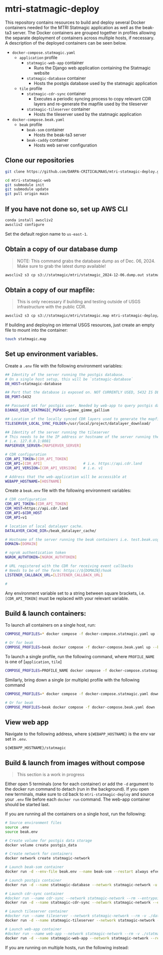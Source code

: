 # mtri-statmagic-deploy
This repository contains resources to build and deploy several Docker containers needed for the MTRI Statmagic application
as well as the beak-ta3 server. The Docker containers are grouped together in profiles allowing the separate deployment
of containers across multiple hosts, if necessary. A description of the deployed containers can be seen below.
- `docker-compose.statmagic.yaml`
  - `application` profile
    - `statmagic-web-app` container
      - Runs the Django web application containing the Statmagic website
    - `statmagic-database` container
      - Hosts the postgis database used by the statmagic application
  - `tile` profile
    - `statmagic-cdr-sync` container
      - Executes a periodic syncing process to copy relevant CDR layers and re-generate the mapfile used by the tileserver
    - `statmagic-tileserver` container
      - Hosts the tileserver used by the statmagic application
- `docker-compose.beak.yaml`
  - `beak` profile
    - `beak-som` container
      - Hosts the beak-ta3 server
    - `beak-caddy` container
      - Hosts web server configuration


## Clone our repositories
```bash
git clone https://github.com/DARPA-CRITICALMAAS/mtri-statmagic-deploy.git
```

```bash
cd mtri-statmagic-web
git submodule init
git submodule update
git pull origin main
```

## If you have not done so, set up AWS CLI
```bash
conda install awscliv2
awscliv2 configure
```

Set the default region name to `us-east-1`. 
## Obtain a copy of our database dump
> NOTE: This command grabs the database dump as of Dec. 06, 2024. Make sure to grab the latest dump available!
```bash
awscliv2 s3 cp s3://statmagic/mtri/statmagic_2024-12-06.dump.out statmagic_dump.dump.out
```

## Obtain a copy of our mapfile:
> This is only necessary if building and testing outside of USGS infrastructure with the public CDR.
```bash
awscliv2 s3 cp s3://statmagic/mtri/statmagic.map mtri-statmagic-deploy/statmagic.map
```
If building and deploying on internal USGS resources, just create an empty file to mount into the container:
```bash
touch statmagic.map
```

## Set up environment variables.
Create a `.env` file with the following environment variables:
```bash
## Identity of the server running the postgis database.
# On a single host setup, this will be `statmagic-database`
DB_HOST=statmagic-database

## Port that the database is exposed on. NOT CURRENTLY USED, 5432 IS DEFAULT
DB_PORT=5432

## Password set for postgis user. Needed by web-app to query postgis database
DJANGO_USER_STATMAGIC_PGPASS=gimme_gimme_gallium

## Location of the locally synced CDR layers used to generate the mapfile
TILESERVER_LOCAL_SYNC_FOLDER=/usr/local/project/datalayer_download/

## Identity of the server running the tileserver
# This needs to be the IP address or hostname of the server running the statmagic-tileserver container
# i.e. 127.0.0.1:8081
MAPSERVER_SERVER=[MAPSERVER_SERVER] 

# CDR configuration
CDR_API_TOKEN=[CDR_API_TOKEN]
CDR_API=[CDR_API]                   # i.e. https://api.cdr.land
CDR_API_VERSION=[CDR_API_VERSION]   # i.e. v1

# Address that the web-application will be accessible at
WEBAPP_HOSTNAME=[HOSTNAME]
```
Create a `beak.env` file with the following environment variables:
```bash
# CDR configuration
CDR_API_TOKEN=[CDR_API_TOKEN]
CDR_HOST=https://api.cdr.land
CDR_API=$CDR_HOST
CDR_API=v1

# location of local datalayer cache.
DATALAYER_CACHE_DIR=/beak_datalayer_cache/

# Hostname of the server running the beak containers i.e. test.beak.usgs
DOMAIN=[DOMAIN]

# ngrok authentication token
NGROK_AUTHTOKEN=[NGROK_AUTHTOKEN]

# URL registered with the CDR for receiving event callbacks
# Needs to be of the form: https://${DOMAIN}/hook
LISTENER_CALLBACK_URL=[LISTENER_CALLBACK_URL]

# 
```
Any environment variable set to a string between square brackets, i.e. `[CDR_API_TOKEN]` must be replaced with your
relevant variable.

## Build & launch containers:
To launch all containers on a single host, run:
```bash 
COMPOSE_PROFILES=* docker compose -f docker-compose.statmagic.yaml up --build -d

# Or for beak
COMPOSE_PROFILES=beak docker compose -f docker-compose.beak.yaml up --build -d
```

To launch a single profile, run the following command, where `PROFILE_NAME` is one of [`application`, `tile`]
```bash
COMPOSE_PROFILES=PROFILE_NAME docker compose -f docker-compose.statmagic.yaml up --build -d
```

Similarly, bring down a single (or multiple) profile with the following command
```bash
COMPOSE_PROFILES=* docker compose -f docker-compose.statmagic.yaml down

# Or for beak
COMPOSE_PROFILES=beak docker compose -f docker-compose.beak.yaml down
```

## View web app
Navigate to the following address, where `${WEBAPP_HOSTNAME}` is the env var set in `.env`.
```
${WEBAPP_HOSTNAME}/statmagic
```

## Build & launch from images without compose
> This section is a work in progress

Either open 5 terminals (one for each container) or add the `-d` argument to the docker run command to detach (run in the background).
If you open new terminals, make sure to cd back to `mtri-statmagic-deploy` and source your `.env` file before each `docker run` command.
The web-app container should be started last.

If you are running all the containers on a single host, run the following:
```bash
# Source environment files
source .env
source beak.env

# Create volume for postgis data storage
docker volume create postgis_data

# Create network for containers
docker network create statmagic-network

# Launch beak-som container
docker run -d --env-file beak.env --name beak-som --restart always efvega/beak-som

# Launch postgis container
docker run -d --name statmagic-database --network statmagic-network -u postgres --restart always -e POSTGRES_USER=postgres -e POSTGRES_PASSWORD=postgres -e POSTGRES_DB=statmagic -e DJANGO_USER_STATMAGIC_PGPASS=$DJANGO_USER_STATMAGIC_PGPASS -v postgis_data:/var/lib/postgresql/data -v ${PWD}/statmagic_dump.dump.out:/tmp/statmagic_dump.dump.out -v ${PWD}/init_scripts:/docker-entrypoint-initdb.d/ --health-cmd CMD-SHELL,pg_isready,-d,statmagic --health-interval 3s --health-retries 30 --health-timeout 3s postgis/postgis:14-3.5

# Launch cdr-sync container
#docker run --name cdr-sync --network statmagic-network --rm --entrypoint /bin/bash -v ./datalayer_download:${TILESERVER_LOCAL_SYNC_FOLDER} -v ./statmagic.map:/usr/local/project/statmagic.map --env-file .env efvega/mtri-statmagic-deploy-web-app -c "cron -f"
docker run -d --name statmagic-cdr-sync --network statmagic-network --entrypoint /bin/bash --restart always -v ./datalayer_download:${TILESERVER_LOCAL_SYNC_FOLDER} -v ./statmagic.map:/usr/local/project/statmagic.map --env-file .env efvega/statmagic-web-app -c "cron -f"

# Launch tileserver container
#docker run --name tileserver --network statmagic-network --rm -v ./datalayer_download:/usr/local/project/datalayer_download -v ./statmagic.map:/var/www/mapfiles/statmagic.map -v ./symbols.sym:/var/www/mapfiles/symbols.sym -v ./tileserver_000-default.conf:/etc/apache2/sites-available/000-default.conf -p 8081:80 efvega/mtri-statmagic-deploy-tileserver
docker run -d --name statmagic-tileserver --network statmagic-network --restart always -v ./datalayer_download:/usr/local/project/datalayer_download -v ./statmagic.map:/var/www/mapfiles/statmagic.map -v ./symbols.sym:/var/www/mapfiles/symbols.sym -v ./tileserver_000-default.conf:/etc/apache2/sites-available/000-default.conf -p 8081:80 efvega/statmagic-tileserver

# Launch web-app container 
#docker run --name web-app --network statmagic-network --rm -v ./statmagic_000-default.conf:/etc/apache2/sites-available/000-default.conf -v ./startup.sh:/usr/local/project/startup.sh -v ./datalayer_download:${TILESERVER_LOCAL_SYNC_FOLDER} -v ./statmagic.map:/usr/local/project/statmagic.map -p 8000:80 --env-file .env efvega/mtri-statmagic-deploy-web-app server
docker run -d --name statmagic-web-app --network statmagic-network --restart always -v ./datalayer_download:${TILESERVER_LOCAL_SYNC_FOLDER} -v ./statmagic.map:/usr/local/project/statmagic.map -p 8000:80 --env-file .env efvega/statmagic-web-app server
```
If you are running on multiple hosts, run the following instead:
```bash

```